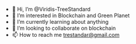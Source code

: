 - 👋 Hi, I’m @Viridis-TreeStandard
- 👀 I’m interested in Blockchain and Green Planet
- 🌱 I’m currently learning about anything
- 💞️ I’m looking to collaborate on blockchain
- 📫 How to reach me trestandar@gmail.com

<!---
Viridis-TreeStandard/Viridis-TreeStandard is a ✨ special ✨ repository because its `README.md` (this file) appears on your GitHub profile.
You can click the Preview link to take a look at your changes.
--->
